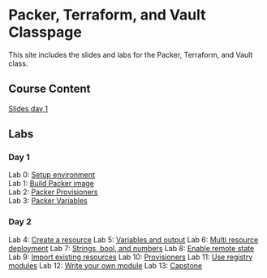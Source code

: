 # Packer, Terraform, and Vault Classpage

This site includes the slides and labs for the Packer, Terraform, and Vault class.

## Course Content   
[Slides day 1](https://www.dropbox.com/s/q7p8deqmno9sglm/Day%201%20-%20Packer%20Terraform%20Vault.pdf?dl=0)


## Labs
### Day 1   
Lab 0: [Setup environment](labs/lab-setup/)   
Lab 1: [Build Packer image](labs/packer-build)   
Lab 2: [Packer Provisioners](labs/packer-provisioner)   
Lab 3: [Packer Variables](labs/packer-variables)   

### Day 2
Lab 4: [Create a resource](labs/tf-first-instance)
Lab 5: [Variables and output](labs/tf-variables-and-output)
Lab 6: [Multi resource deployment](labs/tf-more-variables)
Lab 7: [Strings, bool, and numbers](labs/tf-even-more-variables)
Lab 8: [Enable remote state](labs/tf-remote-state)
Lab 9: [Import existing resources](labs/tf-import)
Lab 10: [Provisioners](labs/tf-provisioner)
Lab 11: [Use registry modules](labs/tf-module)
Lab 12: [Write your own module](labs/tf-write-module)
Lab 13: [Capstone](labs/capstone)
